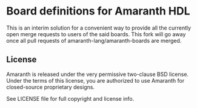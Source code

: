 # Board definitions for Amaranth HDL

This is an interim solution for a convenient way to provide
all the currently open merge requests to users of the said boards.
This fork will go away once all pull requests of amaranth-lang/amaranth-boards
are merged.

## License

Amaranth is released under the very permissive two-clause BSD license. Under the terms of this license, you are authorized to use Amaranth for closed-source proprietary designs.

See LICENSE file for full copyright and license info.
